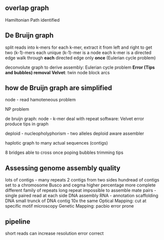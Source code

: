 ## overlap graph
Hamiltonian Path identified
## **De Bruijn graph** 
split reads into k-mers
for each k-mer, extract it from left and right to get two (k-1)-mers
each unique (k-1)-mer is a node
each k-mer is a directed edge 
walk through **each** directed edge only **once** (Eulerian cycle problem)

deconvolute graph to derive assembly: Eulerian cycle problem
**Error (Tips and bubbles) removal**
**Velvet**: twin node block arcs 

> 
## how de Bruijn graph are simplified


node - read
hamoteneous problem

NP problem 

de bruijn graph:
node - k-mer
deal with repeat
software: Velvet
error produce tips in graph

deploid - nucleopholyphorism - two alleles
deploid aware assembler

haplotic
graph to many actual sequences (contigs)

8 bridges able to cross once
poping bubbles trimming tips

## Assessing genome assembly quality
lots of contigs - many repeats
2 contigs from two sides 
hundread of contigs set to a chromosome
Busco and cegma higher percentage more complete
 different family of repeats 
 long repeat impossible to assemble
 mate pairs - single paired read at each side
 DNA assembly
 RNA - annotation
 scaffolding DNA
 small trunck of DNA 
 contig
 10x the same
 Optical Mapping: cut at specific motif microscopy
 Genetic Mapping:
 pacbio error prone

## pipeline

 short reads can increase resolution 
 error correct 

<!--stackedit_data:
eyJoaXN0b3J5IjpbNzE2MTU0NDQ5LC0xMjQ1OTgxOTExLC01Nz
g0MjY3MTEsNTM2ODUxOTA1LDQzODczMTIwOSwxNDQzMDAzOTQz
LC0xNDEwMjI0ODMsLTIwNDYwOTQ5ODEsLTk0MDk2NjQzNiwtMT
k2NzkxMTM3OCwyMDk2NDE3NDIyLDIwMDAxMTgyODMsMTI0MzU3
MzQ5N119
-->